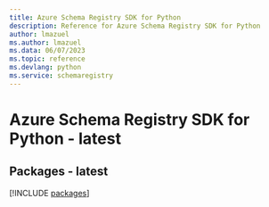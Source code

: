 ```yaml
---
title: Azure Schema Registry SDK for Python
description: Reference for Azure Schema Registry SDK for Python
author: lmazuel
ms.author: lmazuel
ms.data: 06/07/2023
ms.topic: reference
ms.devlang: python
ms.service: schemaregistry
---
```

# Azure Schema Registry SDK for Python - latest
## Packages - latest
[!INCLUDE [packages](schema-registry-index.md)]
